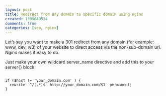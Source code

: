 ```yaml
---
layout: post
title: Redirect from any domain to specific domain using nginx
created: 1309849524
comments: true
categories: [seo, nginx]
---
```

Let’s say you want to make a 301 redirect from any domain (for example: www, dev, w3) of your website to direct access via the non-sub-domain url. Nginx makes it easy to do.

Just make your own wildcard server_name directive and add this to your server{} block:

<code>
if ($host != 'your_domain.com' ) {
  rewrite  ^/(.*)$  http://your_domain.com/$1  permanent;
}
</code>
